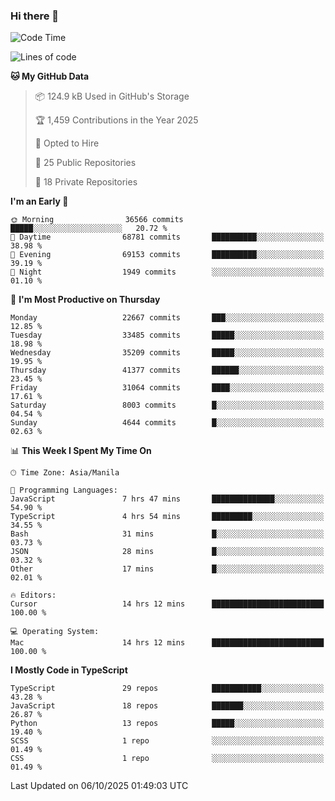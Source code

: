 ### Hi there 👋

<!--START_SECTION:waka-->
![Code Time](http://img.shields.io/badge/Code%20Time-2%2C184%20hrs%2033%20mins-blue)

![Lines of code](https://img.shields.io/badge/From%20Hello%20World%20I%27ve%20Written-68.1%20million%20lines%20of%20code-blue)

**🐱 My GitHub Data** 

> 📦 124.9 kB Used in GitHub's Storage 
 > 
> 🏆 1,459 Contributions in the Year 2025
 > 
> 💼 Opted to Hire
 > 
> 📜 25 Public Repositories 
 > 
> 🔑 18 Private Repositories 
 > 
**I'm an Early 🐤** 

```text
🌞 Morning                36566 commits       █████░░░░░░░░░░░░░░░░░░░░   20.72 % 
🌆 Daytime                68781 commits       ██████████░░░░░░░░░░░░░░░   38.98 % 
🌃 Evening                69153 commits       ██████████░░░░░░░░░░░░░░░   39.19 % 
🌙 Night                  1949 commits        ░░░░░░░░░░░░░░░░░░░░░░░░░   01.10 % 
```
📅 **I'm Most Productive on Thursday** 

```text
Monday                   22667 commits       ███░░░░░░░░░░░░░░░░░░░░░░   12.85 % 
Tuesday                  33485 commits       █████░░░░░░░░░░░░░░░░░░░░   18.98 % 
Wednesday                35209 commits       █████░░░░░░░░░░░░░░░░░░░░   19.95 % 
Thursday                 41377 commits       ██████░░░░░░░░░░░░░░░░░░░   23.45 % 
Friday                   31064 commits       ████░░░░░░░░░░░░░░░░░░░░░   17.61 % 
Saturday                 8003 commits        █░░░░░░░░░░░░░░░░░░░░░░░░   04.54 % 
Sunday                   4644 commits        █░░░░░░░░░░░░░░░░░░░░░░░░   02.63 % 
```


📊 **This Week I Spent My Time On** 

```text
🕑︎ Time Zone: Asia/Manila

💬 Programming Languages: 
JavaScript               7 hrs 47 mins       ██████████████░░░░░░░░░░░   54.90 % 
TypeScript               4 hrs 54 mins       █████████░░░░░░░░░░░░░░░░   34.55 % 
Bash                     31 mins             █░░░░░░░░░░░░░░░░░░░░░░░░   03.73 % 
JSON                     28 mins             █░░░░░░░░░░░░░░░░░░░░░░░░   03.32 % 
Other                    17 mins             █░░░░░░░░░░░░░░░░░░░░░░░░   02.01 % 

🔥 Editors: 
Cursor                   14 hrs 12 mins      █████████████████████████   100.00 % 

💻 Operating System: 
Mac                      14 hrs 12 mins      █████████████████████████   100.00 % 
```

**I Mostly Code in TypeScript** 

```text
TypeScript               29 repos            ███████████░░░░░░░░░░░░░░   43.28 % 
JavaScript               18 repos            ███████░░░░░░░░░░░░░░░░░░   26.87 % 
Python                   13 repos            █████░░░░░░░░░░░░░░░░░░░░   19.40 % 
SCSS                     1 repo              ░░░░░░░░░░░░░░░░░░░░░░░░░   01.49 % 
CSS                      1 repo              ░░░░░░░░░░░░░░░░░░░░░░░░░   01.49 % 
```




 Last Updated on 06/10/2025 01:49:03 UTC
<!--END_SECTION:waka-->
